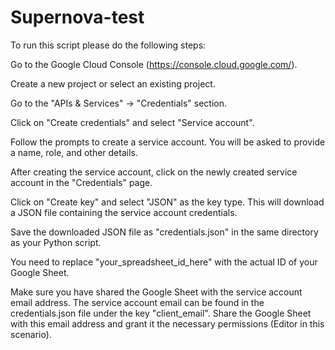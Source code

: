 # Supernova-test
To run this script please do the following steps:

Go to the Google Cloud Console (https://console.cloud.google.com/).

Create a new project or select an existing project.

Go to the "APIs & Services" -> "Credentials" section.

Click on "Create credentials" and select "Service account".

Follow the prompts to create a service account. You will be asked to provide a name, role, and other details.

After creating the service account, click on the newly created service account in the "Credentials" page.

Click on "Create key" and select "JSON" as the key type. This will download a JSON file containing the service account credentials.

Save the downloaded JSON file as "credentials.json" in the same directory as your Python script.

You need to replace "your_spreadsheet_id_here" with the actual ID of your Google Sheet. 

Make sure you have shared the Google Sheet with the service account email address. The service account email can be found in the credentials.json file under the key "client_email". Share the Google Sheet with this email address and grant it the necessary permissions (Editor in this scenario). 
